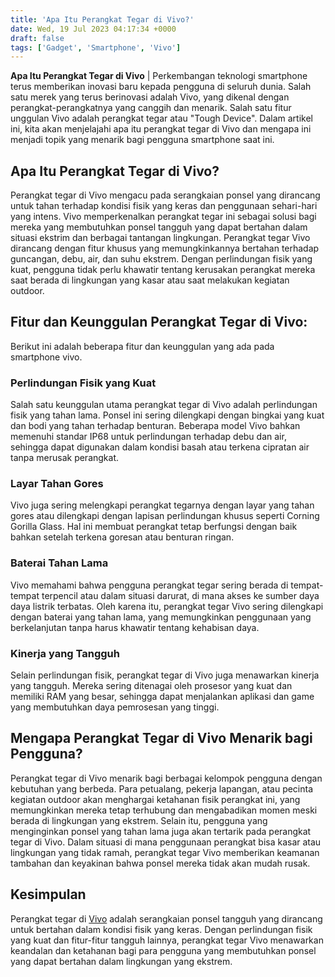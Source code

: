 ```yaml
---
title: 'Apa Itu Perangkat Tegar di Vivo?'
date: Wed, 19 Jul 2023 04:17:34 +0000
draft: false
tags: ['Gadget', 'Smartphone', 'Vivo']
---
```


**Apa Itu Perangkat Tegar di Vivo** | Perkembangan teknologi smartphone terus memberikan inovasi baru kepada pengguna di seluruh dunia. Salah satu merek yang terus berinovasi adalah Vivo, yang dikenal dengan perangkat-perangkatnya yang canggih dan menarik. Salah satu fitur unggulan Vivo adalah perangkat tegar atau "Tough Device". Dalam artikel ini, kita akan menjelajahi apa itu perangkat tegar di Vivo dan mengapa ini menjadi topik yang menarik bagi pengguna smartphone saat ini.

Apa Itu Perangkat Tegar di Vivo?
--------------------------------

Perangkat tegar di Vivo mengacu pada serangkaian ponsel yang dirancang untuk tahan terhadap kondisi fisik yang keras dan penggunaan sehari-hari yang intens. Vivo memperkenalkan perangkat tegar ini sebagai solusi bagi mereka yang membutuhkan ponsel tangguh yang dapat bertahan dalam situasi ekstrim dan berbagai tantangan lingkungan. Perangkat tegar Vivo dirancang dengan fitur khusus yang memungkinkannya bertahan terhadap guncangan, debu, air, dan suhu ekstrem. Dengan perlindungan fisik yang kuat, pengguna tidak perlu khawatir tentang kerusakan perangkat mereka saat berada di lingkungan yang kasar atau saat melakukan kegiatan outdoor.

Fitur dan Keunggulan Perangkat Tegar di Vivo:
---------------------------------------------

Berikut ini adalah beberapa fitur dan keunggulan yang ada pada smartphone vivo.

### Perlindungan Fisik yang Kuat

Salah satu keunggulan utama perangkat tegar di Vivo adalah perlindungan fisik yang tahan lama. Ponsel ini sering dilengkapi dengan bingkai yang kuat dan bodi yang tahan terhadap benturan. Beberapa model Vivo bahkan memenuhi standar IP68 untuk perlindungan terhadap debu dan air, sehingga dapat digunakan dalam kondisi basah atau terkena cipratan air tanpa merusak perangkat.

### Layar Tahan Gores

Vivo juga sering melengkapi perangkat tegarnya dengan layar yang tahan gores atau dilengkapi dengan lapisan perlindungan khusus seperti Corning Gorilla Glass. Hal ini membuat perangkat tetap berfungsi dengan baik bahkan setelah terkena goresan atau benturan ringan.

### Baterai Tahan Lama

Vivo memahami bahwa pengguna perangkat tegar sering berada di tempat-tempat terpencil atau dalam situasi darurat, di mana akses ke sumber daya daya listrik terbatas. Oleh karena itu, perangkat tegar Vivo sering dilengkapi dengan baterai yang tahan lama, yang memungkinkan penggunaan yang berkelanjutan tanpa harus khawatir tentang kehabisan daya.

### Kinerja yang Tangguh

Selain perlindungan fisik, perangkat tegar di Vivo juga menawarkan kinerja yang tangguh. Mereka sering ditenagai oleh prosesor yang kuat dan memiliki RAM yang besar, sehingga dapat menjalankan aplikasi dan game yang membutuhkan daya pemrosesan yang tinggi.

Mengapa Perangkat Tegar di Vivo Menarik bagi Pengguna?
------------------------------------------------------

Perangkat tegar di Vivo menarik bagi berbagai kelompok pengguna dengan kebutuhan yang berbeda. Para petualang, pekerja lapangan, atau pecinta kegiatan outdoor akan menghargai ketahanan fisik perangkat ini, yang memungkinkan mereka tetap terhubung dan mengabadikan momen meski berada di lingkungan yang ekstrem. Selain itu, pengguna yang menginginkan ponsel yang tahan lama juga akan tertarik pada perangkat tegar di Vivo. Dalam situasi di mana penggunaan perangkat bisa kasar atau lingkungan yang tidak ramah, perangkat tegar Vivo memberikan keamanan tambahan dan keyakinan bahwa ponsel mereka tidak akan mudah rusak.

Kesimpulan
----------

Perangkat tegar di [Vivo](https://www.vivo.com/id) adalah serangkaian ponsel tangguh yang dirancang untuk bertahan dalam kondisi fisik yang keras. Dengan perlindungan fisik yang kuat dan fitur-fitur tangguh lainnya, perangkat tegar Vivo menawarkan keandalan dan ketahanan bagi para pengguna yang membutuhkan ponsel yang dapat bertahan dalam lingkungan yang ekstrem.